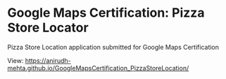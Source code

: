 # Google Maps Certification: Pizza Store Locator

Pizza Store Location application submitted for Google Maps Certification

View: https://anirudh-mehta.github.io/GoogleMapsCertification_PizzaStoreLocation/

